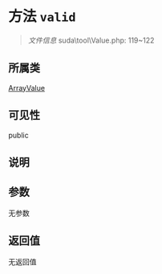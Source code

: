 # 方法 `valid`

> *文件信息* suda\tool\Value.php: 119~122

## 所属类 

[ArrayValue](../ArrayValue.md)

## 可见性

public

## 说明



## 参数


无参数


## 返回值

无返回值
